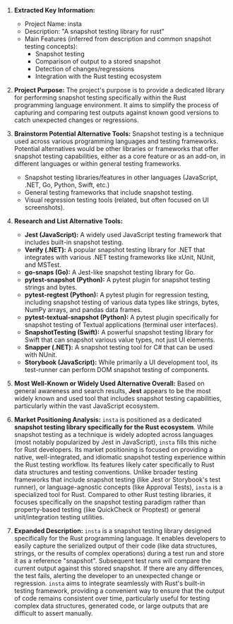 1.  **Extracted Key Information:**
    *   Project Name: insta
    *   Description: "A snapshot testing library for rust"
    *   Main Features (inferred from description and common snapshot testing concepts):
        *   Snapshot testing
        *   Comparison of output to a stored snapshot
        *   Detection of changes/regressions
        *   Integration with the Rust testing ecosystem

2.  **Project Purpose:**
    The project's purpose is to provide a dedicated library for performing snapshot testing specifically within the Rust programming language environment. It aims to simplify the process of capturing and comparing test outputs against known good versions to catch unexpected changes or regressions.

3.  **Brainstorm Potential Alternative Tools:**
    Snapshot testing is a technique used across various programming languages and testing frameworks. Potential alternatives would be other libraries or frameworks that offer snapshot testing capabilities, either as a core feature or as an add-on, in different languages or within general testing frameworks.

    *   Snapshot testing libraries/features in other languages (JavaScript, .NET, Go, Python, Swift, etc.)
    *   General testing frameworks that include snapshot testing.
    *   Visual regression testing tools (related, but often focused on UI screenshots).

4.  **Research and List Alternative Tools:**

    *   **Jest (JavaScript):** A widely used JavaScript testing framework that includes built-in snapshot testing.
    *   **Verify (.NET):** A popular snapshot testing library for .NET that integrates with various .NET testing frameworks like xUnit, NUnit, and MSTest.
    *   **go-snaps (Go):** A Jest-like snapshot testing library for Go.
    *   **pytest-snapshot (Python):** A pytest plugin for snapshot testing strings and bytes.
    *   **pytest-regtest (Python):** A pytest plugin for regression testing, including snapshot testing of various data types like strings, bytes, NumPy arrays, and pandas data frames.
    *   **pytest-textual-snapshot (Python):** A pytest plugin specifically for snapshot testing of Textual applications (terminal user interfaces).
    *   **SnapshotTesting (Swift):** A powerful snapshot testing library for Swift that can snapshot various value types, not just UI elements.
    *   **Snapper (.NET):** A snapshot testing tool for C# that can be used with NUnit.
    *   **Storybook (JavaScript):** While primarily a UI development tool, its test-runner can perform DOM snapshot testing of components.

5.  **Most Well-Known or Widely Used Alternative Overall:**
    Based on general awareness and search results, **Jest** appears to be the most widely known and used tool that includes snapshot testing capabilities, particularly within the vast JavaScript ecosystem.

6.  **Market Positioning Analysis:**
    `insta` is positioned as a dedicated **snapshot testing library specifically for the Rust ecosystem**. While snapshot testing as a technique is widely adopted across languages (most notably popularized by Jest in JavaScript), `insta` fills this niche for Rust developers. Its market positioning is focused on providing a native, well-integrated, and idiomatic snapshot testing experience within the Rust testing workflow. Its features likely cater specifically to Rust data structures and testing conventions. Unlike broader testing frameworks that include snapshot testing (like Jest or Storybook's test runner), or language-agnostic concepts (like Approval Tests), `insta` is a specialized tool for Rust. Compared to other Rust testing libraries, it focuses specifically on the snapshot testing paradigm rather than property-based testing (like QuickCheck or Proptest) or general unit/integration testing utilities.

7.  **Expanded Description:**
    `insta` is a snapshot testing library designed specifically for the Rust programming language. It enables developers to easily capture the serialized output of their code (like data structures, strings, or the results of complex operations) during a test run and store it as a reference "snapshot". Subsequent test runs will compare the current output against this stored snapshot. If there are any differences, the test fails, alerting the developer to an unexpected change or regression. `insta` aims to integrate seamlessly with Rust's built-in testing framework, providing a convenient way to ensure that the output of code remains consistent over time, particularly useful for testing complex data structures, generated code, or large outputs that are difficult to assert manually.